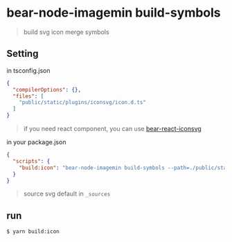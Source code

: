 # bear-node-imagemin build-symbols

> build svg icon merge symbols


## Setting 

in tsconfig.json
```json
{
  "compilerOptions": {},
  "files": [
    "public/static/plugins/iconsvg/icon.d.ts"
  ]
}
```

> if you need react component, you can use [bear-react-iconsvg](https://github.com/imagine10255/bear-react-iconsvg)

in your package.json
```json
{
  "scripts": {
    "build:icon": "bear-node-imagemin build-symbols --path=./public/static/plugins/iconsvg"
  }
}
```

> source svg default in `_sources`

## run

```bash
$ yarn build:icon
```
